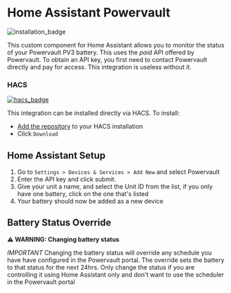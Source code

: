 # Home Assistant Powervault

![installation_badge](https://img.shields.io/badge/dynamic/json?color=41BDF5&logo=home-assistant&label=integration%20usage&suffix=%20installs&cacheSeconds=15600&url=https://analytics.home-assistant.io/custom_integrations.json&query=$.powervault.total)

This custom component for Home Assistant allows you to monitor the status of your Powervault PV3 battery. This uses the _paid_ API offered by Powervault. To obtain an API key, you first need to contact Powervault directly and pay for access. This integration is useless without it.

### HACS

[![hacs_badge](https://img.shields.io/badge/HACS-Default-41BDF5.svg?style=for-the-badge)](https://github.com/hacs/integration)

This integration can be installed directly via HACS. To install:

* [Add the repository](https://my.home-assistant.io/redirect/hacs_repository/?owner=adammcdonagh&repository=homeassistant-powervault&category=integration) to your HACS installation
* Click `Download`

## Home Assistant Setup

1. Go to `Settings > Devices & Services > Add New` and select Powervault
2. Enter the API key and click submit.
3. Give your unit a name, and select the Unit ID from the list, if you only have one battery, click on the one that's listed
4. Your battery should now be added as a new device

## Battery Status Override

**⚠ WARNING: Changing battery status**

_IMPORTANT_ Changing the battery status will override any schedule you have have configured in the Powervault portal. The override sets the battery to that status for the next 24hrs. Only change the status if you are controlling it using Home Assistant only and don't want to use the scheduler in the Powervault portal
